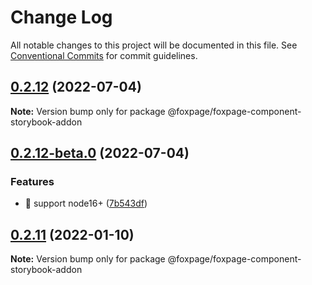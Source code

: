 # Change Log

All notable changes to this project will be documented in this file.
See [Conventional Commits](https://conventionalcommits.org) for commit guidelines.

## [0.2.12](https://github.com/foxpage/foxpage-component-framework/compare/@foxpage/foxpage-component-storybook-addon@0.2.12-beta.0...@foxpage/foxpage-component-storybook-addon@0.2.12) (2022-07-04)

**Note:** Version bump only for package @foxpage/foxpage-component-storybook-addon





## [0.2.12-beta.0](https://github.com/foxpage/foxpage-component-framework/compare/@foxpage/foxpage-component-storybook-addon@0.2.11...@foxpage/foxpage-component-storybook-addon@0.2.12-beta.0) (2022-07-04)


### Features

* 🎸 support node16+ ([7b543df](https://github.com/foxpage/foxpage-component-framework/commit/7b543df8d48d487ba6f37c58c2a9a1a9b75938cd))





## [0.2.11](https://github.com/foxpage/foxpage-component-framework/compare/@foxpage/foxpage-component-storybook-addon@0.2.10...@foxpage/foxpage-component-storybook-addon@0.2.11) (2022-01-10)

**Note:** Version bump only for package @foxpage/foxpage-component-storybook-addon
